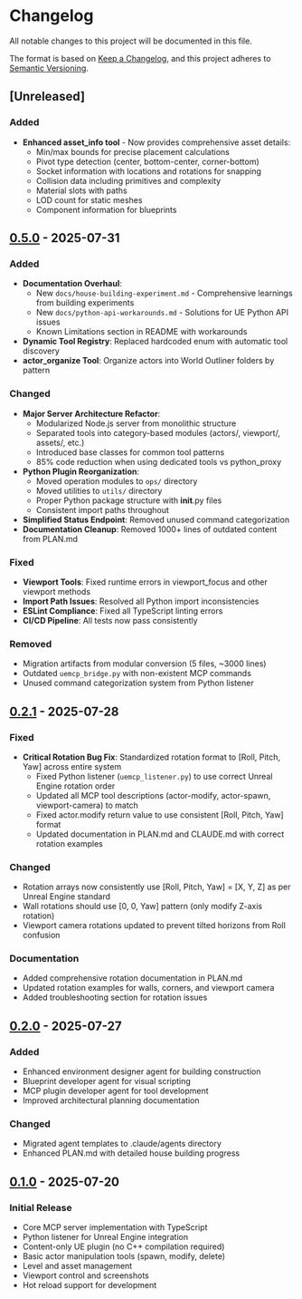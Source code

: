 # Changelog

All notable changes to this project will be documented in this file.

The format is based on [Keep a Changelog](https://keepachangelog.com/en/1.0.0/),
and this project adheres to [Semantic Versioning](https://semver.org/spec/v2.0.0.html).

## [Unreleased]

### Added
- **Enhanced asset_info tool** - Now provides comprehensive asset details:
  - Min/max bounds for precise placement calculations
  - Pivot type detection (center, bottom-center, corner-bottom)
  - Socket information with locations and rotations for snapping
  - Collision data including primitives and complexity
  - Material slots with paths
  - LOD count for static meshes
  - Component information for blueprints

## [0.5.0] - 2025-07-31

### Added
- **Documentation Overhaul**:
  - New `docs/house-building-experiment.md` - Comprehensive learnings from building experiments
  - New `docs/python-api-workarounds.md` - Solutions for UE Python API issues
  - Known Limitations section in README with workarounds
- **Dynamic Tool Registry**: Replaced hardcoded enum with automatic tool discovery
- **actor_organize Tool**: Organize actors into World Outliner folders by pattern

### Changed
- **Major Server Architecture Refactor**:
  - Modularized Node.js server from monolithic structure
  - Separated tools into category-based modules (actors/, viewport/, assets/, etc.)
  - Introduced base classes for common tool patterns
  - 85% code reduction when using dedicated tools vs python_proxy
- **Python Plugin Reorganization**:
  - Moved operation modules to `ops/` directory
  - Moved utilities to `utils/` directory  
  - Proper Python package structure with __init__.py files
  - Consistent import paths throughout
- **Simplified Status Endpoint**: Removed unused command categorization
- **Documentation Cleanup**: Removed 1000+ lines of outdated content from PLAN.md

### Fixed
- **Viewport Tools**: Fixed runtime errors in viewport_focus and other viewport methods
- **Import Path Issues**: Resolved all Python import inconsistencies
- **ESLint Compliance**: Fixed all TypeScript linting errors
- **CI/CD Pipeline**: All tests now pass consistently

### Removed
- Migration artifacts from modular conversion (5 files, ~3000 lines)
- Outdated `uemcp_bridge.py` with non-existent MCP commands
- Unused command categorization system from Python listener

## [0.2.1] - 2025-07-28

### Fixed
- **Critical Rotation Bug Fix**: Standardized rotation format to [Roll, Pitch, Yaw] across entire system
  - Fixed Python listener (`uemcp_listener.py`) to use correct Unreal Engine rotation order
  - Updated all MCP tool descriptions (actor-modify, actor-spawn, viewport-camera) to match
  - Fixed actor.modify return value to use consistent [Roll, Pitch, Yaw] format
  - Updated documentation in PLAN.md and CLAUDE.md with correct rotation examples

### Changed
- Rotation arrays now consistently use [Roll, Pitch, Yaw] = [X, Y, Z] as per Unreal Engine standard
- Wall rotations should use [0, 0, Yaw] pattern (only modify Z-axis rotation)
- Viewport camera rotations updated to prevent tilted horizons from Roll confusion

### Documentation
- Added comprehensive rotation documentation in PLAN.md
- Updated rotation examples for walls, corners, and viewport camera
- Added troubleshooting section for rotation issues

## [0.2.0] - 2025-07-27

### Added
- Enhanced environment designer agent for building construction
- Blueprint developer agent for visual scripting
- MCP plugin developer agent for tool development
- Improved architectural planning documentation

### Changed
- Migrated agent templates to .claude/agents directory
- Enhanced PLAN.md with detailed house building progress

## [0.1.0] - 2025-07-20

### Initial Release
- Core MCP server implementation with TypeScript
- Python listener for Unreal Engine integration
- Content-only UE plugin (no C++ compilation required)
- Basic actor manipulation tools (spawn, modify, delete)
- Level and asset management
- Viewport control and screenshots
- Hot reload support for development

[0.5.0]: https://github.com/atomantic/UEMCP/releases/tag/v0.5.0
[0.2.1]: https://github.com/atomantic/UEMCP/releases/tag/v0.2.1
[0.2.0]: https://github.com/atomantic/UEMCP/releases/tag/v0.2.0
[0.1.0]: https://github.com/atomantic/UEMCP/releases/tag/v0.1.0